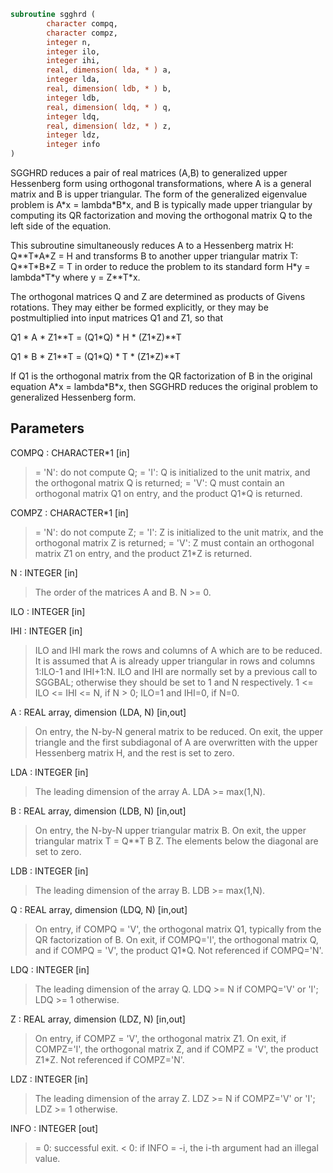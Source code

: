 ```fortran
subroutine sgghrd (
        character compq,
        character compz,
        integer n,
        integer ilo,
        integer ihi,
        real, dimension( lda, * ) a,
        integer lda,
        real, dimension( ldb, * ) b,
        integer ldb,
        real, dimension( ldq, * ) q,
        integer ldq,
        real, dimension( ldz, * ) z,
        integer ldz,
        integer info
)
```

SGGHRD reduces a pair of real matrices (A,B) to generalized upper
Hessenberg form using orthogonal transformations, where A is a
general matrix and B is upper triangular.  The form of the
generalized eigenvalue problem is
A\*x = lambda\*B\*x,
and B is typically made upper triangular by computing its QR
factorization and moving the orthogonal matrix Q to the left side
of the equation.

This subroutine simultaneously reduces A to a Hessenberg matrix H:
Q\*\*T\*A\*Z = H
and transforms B to another upper triangular matrix T:
Q\*\*T\*B\*Z = T
in order to reduce the problem to its standard form
H\*y = lambda\*T\*y
where y = Z\*\*T\*x.

The orthogonal matrices Q and Z are determined as products of Givens
rotations.  They may either be formed explicitly, or they may be
postmultiplied into input matrices Q1 and Z1, so that

Q1 \* A \* Z1\*\*T = (Q1\*Q) \* H \* (Z1\*Z)\*\*T

Q1 \* B \* Z1\*\*T = (Q1\*Q) \* T \* (Z1\*Z)\*\*T

If Q1 is the orthogonal matrix from the QR factorization of B in the
original equation A\*x = lambda\*B\*x, then SGGHRD reduces the original
problem to generalized Hessenberg form.

## Parameters
COMPQ : CHARACTER\*1 [in]
> = 'N': do not compute Q;
> = 'I': Q is initialized to the unit matrix, and the
> orthogonal matrix Q is returned;
> = 'V': Q must contain an orthogonal matrix Q1 on entry,
> and the product Q1\*Q is returned.

COMPZ : CHARACTER\*1 [in]
> = 'N': do not compute Z;
> = 'I': Z is initialized to the unit matrix, and the
> orthogonal matrix Z is returned;
> = 'V': Z must contain an orthogonal matrix Z1 on entry,
> and the product Z1\*Z is returned.

N : INTEGER [in]
> The order of the matrices A and B.  N >= 0.

ILO : INTEGER [in]

IHI : INTEGER [in]
> 
> ILO and IHI mark the rows and columns of A which are to be
> reduced.  It is assumed that A is already upper triangular
> in rows and columns 1:ILO-1 and IHI+1:N.  ILO and IHI are
> normally set by a previous call to SGGBAL; otherwise they
> should be set to 1 and N respectively.
> 1 <= ILO <= IHI <= N, if N > 0; ILO=1 and IHI=0, if N=0.

A : REAL array, dimension (LDA, N) [in,out]
> On entry, the N-by-N general matrix to be reduced.
> On exit, the upper triangle and the first subdiagonal of A
> are overwritten with the upper Hessenberg matrix H, and the
> rest is set to zero.

LDA : INTEGER [in]
> The leading dimension of the array A.  LDA >= max(1,N).

B : REAL array, dimension (LDB, N) [in,out]
> On entry, the N-by-N upper triangular matrix B.
> On exit, the upper triangular matrix T = Q\*\*T B Z.  The
> elements below the diagonal are set to zero.

LDB : INTEGER [in]
> The leading dimension of the array B.  LDB >= max(1,N).

Q : REAL array, dimension (LDQ, N) [in,out]
> On entry, if COMPQ = 'V', the orthogonal matrix Q1,
> typically from the QR factorization of B.
> On exit, if COMPQ='I', the orthogonal matrix Q, and if
> COMPQ = 'V', the product Q1\*Q.
> Not referenced if COMPQ='N'.

LDQ : INTEGER [in]
> The leading dimension of the array Q.
> LDQ >= N if COMPQ='V' or 'I'; LDQ >= 1 otherwise.

Z : REAL array, dimension (LDZ, N) [in,out]
> On entry, if COMPZ = 'V', the orthogonal matrix Z1.
> On exit, if COMPZ='I', the orthogonal matrix Z, and if
> COMPZ = 'V', the product Z1\*Z.
> Not referenced if COMPZ='N'.

LDZ : INTEGER [in]
> The leading dimension of the array Z.
> LDZ >= N if COMPZ='V' or 'I'; LDZ >= 1 otherwise.

INFO : INTEGER [out]
> = 0:  successful exit.
> < 0:  if INFO = -i, the i-th argument had an illegal value.
